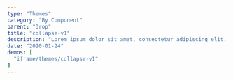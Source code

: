 ```yaml
---
type: "Themes"
category: "By Component"
parent: "Drop"
title: "collapse-v1"
description: "Lorem ipsum dolor sit amet, consectetur adipiscing elit. Nunc tempus laoreet leo sit amet iaculis."
date: "2020-01-24"
demos: [
  "iframe/themes/collapse-v1"
]
---
```

